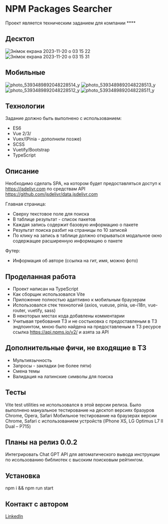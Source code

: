 # NPM Packages Searcher
Проект является техническим заданием для компании ****

## Десктоп
![Знімок екрана 2023-11-20 о 03 15 22](https://github.com/timurioukr/vue_3_typescript_packages/assets/82959081/17387be8-eedf-46ea-a50f-1899c8ffb96e)
![Знімок екрана 2023-11-20 о 03 15 31](https://github.com/timurioukr/vue_3_typescript_packages/assets/82959081/73146967-c416-4506-9a42-8f4d7a8af1db)

## Мобильные
![photo_5393489892048228514_y](https://github.com/timurioukr/vue_3_typescript_packages/assets/82959081/da142216-1d0a-4cd3-8b07-87ee5dec9b18)
![photo_5393489892048228513_y](https://github.com/timurioukr/vue_3_typescript_packages/assets/82959081/e2bd2e87-f781-4815-89de-d56ed4b1c3fa)
![photo_5393489892048228512_y](https://github.com/timurioukr/vue_3_typescript_packages/assets/82959081/48158820-f8f6-45af-8f22-6d2300ac0b03)
![photo_5393489892048228511_y](https://github.com/timurioukr/vue_3_typescript_packages/assets/82959081/d7660fb5-bd8d-46cc-836b-11f9b1aa5191)

## Технологии
Задание должно быть выполнено с использованием:
- ES6
- Vue 2/3/
- Vuex/(Pinia - дополнили позже)
- SCSS
- Vuetify/Bootstrap
- TypeScript

## Описание
Необходимо сделать SPA, на котором будет предоставляться доступ к https://jsdelivr.com по средствам API https://github.com/jsdelivr/data.jsdelivr.com

Главная страница:
- Сверху текстовое поле для поиска
- В таблице результат - список пакетов
- Каждая запись содержит базовую информацию о пакете
- Результат поиска разбит на страницы по 10 записей
- По клику на запись в таблице должно открываться модальное окно содержащее расширенную информацию о пакете

Футер:
- Информация об авторе (ссылка на гит, имя, можно фото)

## Проделанная работа
- Проект написан на TypeScript
- Как сборщик использовался Vite
- Приложение полностью адаптивно к мобильным браузерам
- Использовался стек технологий (axios, vueuse, pinia, ue-i18n, vue-router, vuetify, sass)
- В некоторых местах кода добавлены комментарии
- Учитывая требования ТЗ и не состыковка с предоставленым в ТЗ эндпоинтом,
мною было найдена на предоставленым в ТЗ ресурсе ссылка https://api.npms.io/v2/ и азята за API

## Дополнительные фичи, не входящие в ТЗ
- Мультиязычность
- Запросы - закладки (не более пяти)
- Смена темы
- Валидация на латинские символы для поиска

## Тесты
Vite test utilities не использовался в этой версии релиза. 
Было выполнено мануальное тестирование на десктоп версиях бразуров Chrome, Opera, Safari
Мобильное тестирование на браузерах версии Chrome, Safari 
с использованием устройств (IPhone XS, LG Optimus L7 II Dual – P715)



## Планы на релиз 0.0.2
Интегрировать Chat GPT API для автоматического вывода инструкции по исользованию библиотек
с высоким поисковым рейтингом. 

## Установка
npm i && npm run start

## Контакт с автором
[LinkedIn](https://www.linkedin.com/in/shekhovtsoff/)
